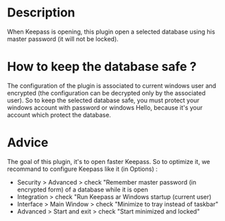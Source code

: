 # Description
When Keepass is opening, this plugin open a selected database using his master password (it will not be locked).

# How to keep the database safe ?
The configuration of the plugin is associated to current windows user and encrypted (the configuration can be decrypted only by the associated user).
So to keep the selected database safe, you must protect your windows account with password or windows Hello, because it's your account which protect the database.

# Advice
The goal of this plugin, it's to open faster Keepass. So to optimize it, we recommand to configure Keepass like it (in Options) :
- Security > Advanced > check "Remember master password (in encrypted form) of a database while it is open
- Integration > check "Run Keepass ar Windows startup (current user)
- Interface > Main Window > check "Minimize to tray instead of taskbar"
- Advanced > Start and exit > check "Start minimized and locked"

